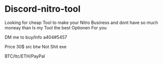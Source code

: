 # Discord-nitro-tool

Looking for cheap Tool to make your Nitro Business and dont have so much moneay than Is my Tool the best Optionen For you 

DM me to buy/Info a404#5457

Price 30$ src btw Not Shit exe 

BTC/ltc/ETH/PayPal
